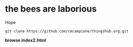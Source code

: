 # the bees are laborious

Hope

```
git clone https://github.com/cmcampione/thingshub.org.git
```

**browse index2.html**

